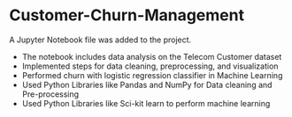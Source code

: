 # Customer-Churn-Management

A Jupyter Notebook file was added to the project.
- The notebook includes data analysis on the Telecom Customer dataset
- Implemented steps for data cleaning, preprocessing, and visualization
- Performed churn with logistic regression classifier in Machine Learning
- Used Python Libraries like Pandas and NumPy for Data cleaning and Pre-processing
- Used Python Libraries like Sci-kit learn to perform machine learning
